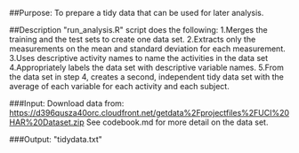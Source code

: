 ##Purpose:
To prepare a tidy data that can be used for later analysis.

##Description
"run_analysis.R" script does the following:
1.Merges the training and the test sets to create one data set.
2.Extracts only the measurements on the mean and standard deviation for each measurement. 
3.Uses descriptive activity names to name the activities in the data set
4.Appropriately labels the data set with descriptive variable names. 
5.From the data set in step 4, creates a second, independent tidy data set with the average of each variable for each activity and each subject.

###Input:
Download data from: https://d396qusza40orc.cloudfront.net/getdata%2Fprojectfiles%2FUCI%20HAR%20Dataset.zip
See codebook.md for more detail on the data set.

###Output:
"tidydata.txt"
